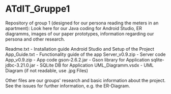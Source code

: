 # ATdIT_Gruppe1
Repository of group 1 (designed for our persona reading the meters in an apartment): 
Look here for  our Java coding for Android Studio, ER diagramms, images of our paper prototypes, information regarding our persona and other research. 

Readme.txt - Installation guide Android Studio and Setup of the Project
App_Guide.txt - Functionality guide of the app
Server_v0.9.zip - Server code
App_v0.9.zip - App code
gson-2.6.2.jar - Gson library for Application
sqlite-jdbc-3.21.0.jar - SQLite DB for Application
UML_Diagramm.vsdx - UML Diagram (if not readable, use .jpg Files)

Other files are our groups' research and basic information about the project.
See the issues for further information, e.g. the ER-Diagram.
